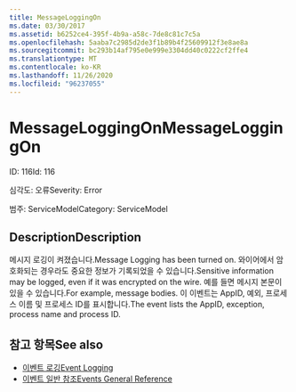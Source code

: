 ```yaml
---
title: MessageLoggingOn
ms.date: 03/30/2017
ms.assetid: b6252ce4-395f-4b9a-a58c-7de8c81c7c5a
ms.openlocfilehash: 5aaba7c2985d2de3f1b89b4f25609912f3e8ae8a
ms.sourcegitcommit: bc293b14af795e0e999e3304dd40c0222cf2ffe4
ms.translationtype: MT
ms.contentlocale: ko-KR
ms.lasthandoff: 11/26/2020
ms.locfileid: "96237055"
---
```

# <a name="messageloggingon"></a><span data-ttu-id="594dc-102">MessageLoggingOn</span><span class="sxs-lookup"><span data-stu-id="594dc-102">MessageLoggingOn</span></span>

<span data-ttu-id="594dc-103">ID: 116</span><span class="sxs-lookup"><span data-stu-id="594dc-103">Id: 116</span></span>  
  
 <span data-ttu-id="594dc-104">심각도: 오류</span><span class="sxs-lookup"><span data-stu-id="594dc-104">Severity: Error</span></span>  
  
 <span data-ttu-id="594dc-105">범주: ServiceModel</span><span class="sxs-lookup"><span data-stu-id="594dc-105">Category: ServiceModel</span></span>  
  
## <a name="description"></a><span data-ttu-id="594dc-106">Description</span><span class="sxs-lookup"><span data-stu-id="594dc-106">Description</span></span>  

 <span data-ttu-id="594dc-107">메시지 로깅이 켜졌습니다.</span><span class="sxs-lookup"><span data-stu-id="594dc-107">Message Logging has been turned on.</span></span> <span data-ttu-id="594dc-108">와이어에서 암호화되는 경우라도 중요한 정보가 기록되었을 수 있습니다.</span><span class="sxs-lookup"><span data-stu-id="594dc-108">Sensitive information may be logged, even if it was encrypted on the wire.</span></span> <span data-ttu-id="594dc-109">예를 들면 메시지 본문이 있을 수 있습니다.</span><span class="sxs-lookup"><span data-stu-id="594dc-109">For example, message bodies.</span></span> <span data-ttu-id="594dc-110">이 이벤트는 AppID, 예외, 프로세스 이름 및 프로세스 ID를 표시합니다.</span><span class="sxs-lookup"><span data-stu-id="594dc-110">The event lists the AppID, exception, process name and process ID.</span></span>  
  
## <a name="see-also"></a><span data-ttu-id="594dc-111">참고 항목</span><span class="sxs-lookup"><span data-stu-id="594dc-111">See also</span></span>

- [<span data-ttu-id="594dc-112">이벤트 로깅</span><span class="sxs-lookup"><span data-stu-id="594dc-112">Event Logging</span></span>](index.md)
- [<span data-ttu-id="594dc-113">이벤트 일반 참조</span><span class="sxs-lookup"><span data-stu-id="594dc-113">Events General Reference</span></span>](events-general-reference.md)
